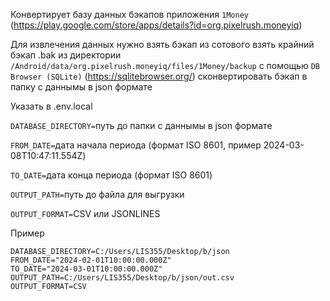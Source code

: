 Конвертирует базу данных бэкапов приложения `1Money` (https://play.google.com/store/apps/details?id=org.pixelrush.moneyiq)

Для извлечения данных нужно взять бэкап из сотового взять крайний бэкап .bak из директории
`/Android/data/org.pixelrush.moneyiq/files/1Money/backup`
с помощью `DB Browser (SQLite)` (https://sqlitebrowser.org/)
сконвертировать бэкап в папку с даннымы в json формате

Указать в .env.local

`DATABASE_DIRECTORY=`путь до папки с даннымы в json формате

`FROM_DATE=`дата начала периода (формат ISO 8601, пример 2024-03-08T10:47:11.554Z)

`TO_DATE=`дата конца периода (формат ISO 8601)

`OUTPUT_PATH=`путь до файла для выгрузки

`OUTPUT_FORMAT=`CSV или JSONLINES

Пример
```
DATABASE_DIRECTORY=C:/Users/LIS355/Desktop/b/json
FROM_DATE="2024-02-01T10:00:00.000Z"
TO_DATE="2024-03-01T10:00:00.000Z"
OUTPUT_PATH=C:/Users/LIS355/Desktop/b/json/out.csv
OUTPUT_FORMAT=CSV
```
